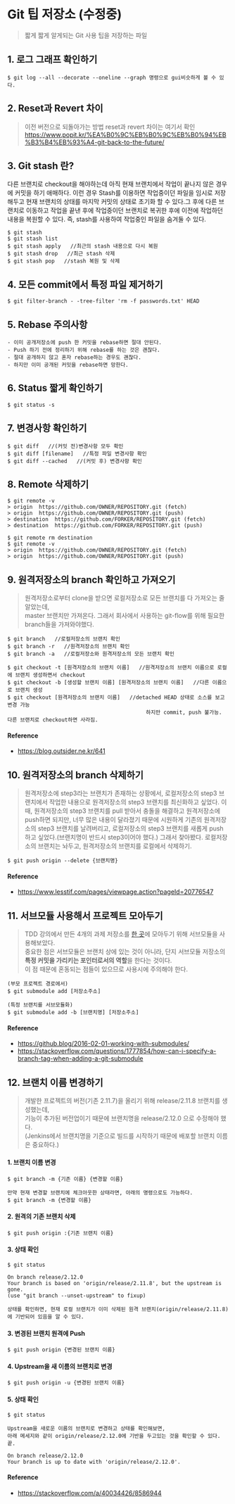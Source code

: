 # Git 팁 저장소 (수정중)
>짧게 짧게 알게되는 Git 사용 팁을 저장하는 파일

## 1. 로그 그래프 확인하기
    $ git log --all --decorate --oneline --graph 명령으로 gui비슷하게 볼 수 있다.

## 2. Reset과 Revert 차이
>이전 버전으로 되돌아가는 방법 reset과 revert 차이는 여기서 확인  
https://www.popit.kr/%EA%B0%9C%EB%B0%9C%EB%B0%94%EB%B3%B4%EB%93%A4-git-back-to-the-future/

## 3. Git stash 란?
다른 브랜치로 checkout을 해야하는데 아직 현재 브랜치에서 작업이 끝나지 않은 경우에 커밋을 하기 애매하다. 이런 경우 Stash를 이용하면 작업중이던 파일을 임시로 저장해두고 현재 브랜치의 상태를 마지막 커밋의 상태로 초기화 할 수 있다.그 후에 다른 브랜치로 이동하고 작업을 끝낸 후에 작업중이던 브랜치로 복귀한 후에 이전에 작업하던 내용을 복원할 수 있다. 즉, stash를 사용하여 작업중인 파일을 숨겨둘 수 있다.

    $ git stash
    $ git stash list
    $ git stash apply   //최근의 stash 내용으로 다시 복원
    $ git stash drop   //최근 stash 삭제
    $ git stash pop   //stash 복원 및 삭제

## 4. 모든 commit에서 특정 파일 제거하기
    $ git filter-branch - -tree-filter 'rm -f passwords.txt' HEAD

## 5. Rebase 주의사항
    - 이미 공개저장소에 push 한 커밋을 rebase하면 절대 안된다.
    - Push 하기 전에 정리하기 위해 rebase를 하는 것은 괜찮다.
    - 절대 공개하지 않고 혼자 rebase하는 경우도 괜찮다.
    - 하지만 이미 공개된 커밋을 rebase하면 망한다.

## 6. Status 짧게 확인하기
    $ git status -s

## 7. 변경사항 확인하기
    $ git diff   //(커밋 전)변경사항 모두 확인
    $ git diff [filename]   //특정 파일 변경사항 확인
    $ git diff --cached   //(커밋 후) 변경사항 확인

## 8. Remote 삭제하기
    $ git remote -v
    > origin  https://github.com/OWNER/REPOSITORY.git (fetch)
    > origin  https://github.com/OWNER/REPOSITORY.git (push)
    > destination  https://github.com/FORKER/REPOSITORY.git (fetch)
    > destination  https://github.com/FORKER/REPOSITORY.git (push)

    $ git remote rm destination
    $ git remote -v
    > origin  https://github.com/OWNER/REPOSITORY.git (fetch)
    > origin  https://github.com/OWNER/REPOSITORY.git (push)

## 9. 원격저장소의 branch 확인하고 가져오기
>원격저장소로부터 clone을 받으면 로컬저장소로 모든 브랜치를 다 가져오는 줄 알았는데,  
master 브랜치만 가져온다. 그래서 회사에서 사용하는 git-flow를 위해 필요한 branch들을 가져와야했다.  

    $ git branch   //로컬저장소의 브랜치 확인
    $ git branch -r   //원격저장소의 브랜치 확인
    $ git branch -a   //로컬저장소와 원격저장소의 모든 브랜치 확인
    
    $ git checkout -t [원격저장소의 브랜치 이름]   //원격저장소의 브랜치 이름으로 로컬에 브랜치 생성하면서 checkout
    $ git checkout -b [생성할 브랜치 이름] [원격저장소의 브랜치 이름]   //다른 이름으로 브랜치 생성
    $ git checkout [원격저장소의 브랜치 이름]   //detached HEAD 상태로 소스를 보고 변경 가능
                                                하지만 commit, push 불가능. 다른 브랜치로 checkout하면 사라짐.
    
#### Reference
- https://blog.outsider.ne.kr/641   

## 10. 원격저장소의 branch 삭제하기
>원격저장소에 step3라는 브랜치가 존재하는 상황에서, 로컬저장소의 step3 브랜치에서 작업한 내용으로 원격저장소의 step3 브랜치를 최신화하고 싶었다. 
이 때, 원격저장소의 step3 브랜치를 pull 받아서 충돌을 해결하고 원격저장소에 push하면 되지만, 너무 많은 내용이 달라졌기 때문에 시원하게 기존의 원격저장소의 step3 브랜치를 날려버리고, 로컬저장소의 step3 브랜치를 새롭게 push 하고 싶었다.(브랜치명이 반드시 step3이어야 했다.) 그래서 찾아봤다. 로컬저장소의 브랜치는 놔두고, 원격저장소의 브랜치를 로컬에서 삭제하기.

    $ git push origin --delete {브랜치명}

#### Reference
- https://www.lesstif.com/pages/viewpage.action?pageId=20776547

## 11. 서브모듈 사용해서 프로젝트 모아두기
>TDD 강의에서 만든 4개의 과제 저장소를 [한 곳](https://github.com/Integerous/tdd-practice-in-java)에 모아두기 위해 서브모듈을 사용해보았다.  
중요한 점은 서브모듈은 브랜치 상에 있는 것이 아니라, 단지 서브모듈 저장소의 **특정 커밋을 가리키는 포인터로서의 역할**을 한다는 것이다.  
이 점 때문에 혼동되는 점들이 있으므로 사용시에 주의해야 한다.

    (부모 프로젝트 경로에서)
    $ git submodule add [저장소주소]
    
    (특정 브랜치를 서브모듈화)
    $ git submodule add -b [브랜치명] [저장소주소]
    
#### Reference
- https://github.blog/2016-02-01-working-with-submodules/
- https://stackoverflow.com/questions/1777854/how-can-i-specify-a-branch-tag-when-adding-a-git-submodule

## 12. 브랜치 이름 변경하기
>개발한 프로젝트의 버전(기존 2.11.7)을 올리기 위해 release/2.11.8 브랜치를 생성했는데,  
기능이 추가된 버전업이기 때문에 브랜치명을 release/2.12.0 으로 수정해야 했다.  
(Jenkins에서 브랜치명을 기준으로 빌드를 시작하기 때문에 배포할 브랜치 이름은 중요하다.)

#### 1. 브랜치 이름 변경
    $ git branch -m {기존 이름} {변경할 이름}
    
    만약 현재 변경할 브랜치에 체크아웃한 상태라면, 아래의 명령으로도 가능하다.
    $ git branch -m {변경할 이름}

#### 2. 원격의 기존 브랜치 삭제
    $ git push origin :{기존 브랜치 이름}
    
#### 3. 상태 확인
    $ git status
    
    On branch release/2.12.0  
    Your branch is based on 'origin/release/2.11.8', but the upstream is gone.  
    (use "git branch --unset-upstream" to fixup)
    
    상태를 확인하면, 현재 로컬 브랜치가 이미 삭제된 원격 브랜치(origin/release/2.11.8)에 기반되어 있음을 알 수 있다.

#### 3. 변경된 브랜치 원격에 Push
    $ git push origin {변경된 브랜치 이름}

#### 4. Upstream을 새 이름의 브랜치로 변경
    $ git push origin -u {변경된 브랜치 이름}
    
#### 5. 상태 확인
    $ git status
    
    Upstream을 새로운 이름의 브랜치로 변경하고 상태를 확인해보면,  
    아래 메세지와 같이 origin/release/2.12.0에 기반을 두고있는 것을 확인할 수 있다. 끝.
    
    On branch release/2.12.0  
    Your branch is up to date with 'origin/release/2.12.0'.
    
#### Reference
- https://stackoverflow.com/a/40034426/8586944

